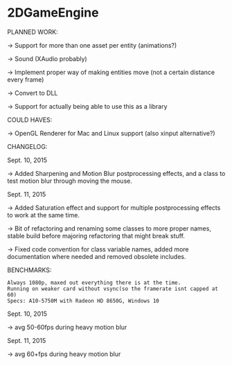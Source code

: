 # 2DGameEngine

PLANNED WORK:

-> Support for more than one asset per entity (animations?)

-> Sound (XAudio probably)

-> Implement proper way of making entities move (not a certain distance every frame)

-> Convert to DLL

-> Support for actually being able to use this as a library

COULD HAVES:

-> OpenGL Renderer for Mac and Linux support (also xinput alternative?)

CHANGELOG:

Sept. 10, 2015

-> Added Sharpening and Motion Blur postprocessing effects, and a class to test motion blur through moving the mouse.

Sept. 11, 2015

-> Added Saturation effect and support for multiple postprocessing effects to work at the same time.

-> Bit of refactoring and renaming some classes to more proper names, stable build before majoring refactoring that might break stuff.

-> Fixed code convention for class variable names, added more documentation where needed and removed obsolete includes.

BENCHMARKS:

	Always 1080p, maxed out everything there is at the time.
	Running on weaker card without vsync(so the framerate isnt capped at 60)
	Specs: A10-5750M with Radeon HD 8650G, Windows 10

Sept. 10, 2015

-> avg 50-60fps during heavy motion blur

Sept. 11, 2015

-> avg 60+fps during heavy motion blur